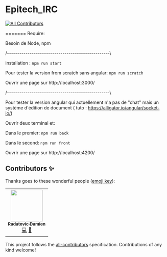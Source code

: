 # Epitech_IRC
<!-- ALL-CONTRIBUTORS-BADGE:START - Do not remove or modify this section -->
[![All Contributors](https://img.shields.io/badge/all_contributors-1-orange.svg?style=flat-square)](#contributors-)
<!-- ALL-CONTRIBUTORS-BADGE:END -->
=======
Require: 

Besoin de Node, npm

/--------------------------------------------------\

installation : `npm run start`

Pour tester la version from scratch sans angular: `npm run scratch` 

Ouvrir une page sur http://localhost:3000/


/--------------------------------------------------\

Pour tester la version angular qui actuellement n'a pas de "chat" mais un système d'édition de document
( tuto : https://alligator.io/angular/socket-io/)

Ouvrir deux terminal et:

Dans le premier: `npm run back`

Dans le second: `npm run front`

Ouvrir une page sur http://localhost:4200/

## Contributors ✨

Thanks goes to these wonderful people ([emoji key](https://allcontributors.org/docs/en/emoji-key)):

<!-- ALL-CONTRIBUTORS-LIST:START - Do not remove or modify this section -->
<!-- prettier-ignore-start -->
<!-- markdownlint-disable -->
<table>
  <tr>
    <td align="center"><a href="https://github.com/DamienRadatovic"><img src="https://avatars0.githubusercontent.com/u/55408621?v=4" width="100px;" alt=""/><br /><sub><b>Radatovic Damien</b></sub></a><br /><a href="https://github.com/Layerzfr/Epitech_IRC/commits?author=DamienRadatovic" title="Code">💻</a> <a href="#design-DamienRadatovic" title="Design">🎨</a></td>
  </tr>
</table>

<!-- markdownlint-enable -->
<!-- prettier-ignore-end -->
<!-- ALL-CONTRIBUTORS-LIST:END -->

This project follows the [all-contributors](https://github.com/all-contributors/all-contributors) specification. Contributions of any kind welcome!